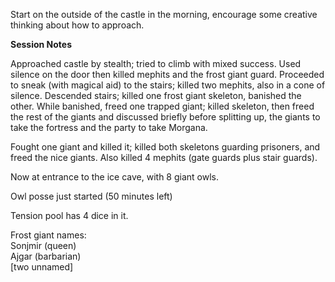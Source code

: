 Start on the outside of the castle in the morning, encourage some creative thinking about how to approach.
 
**Session Notes**
 
Approached castle by stealth; tried to climb with mixed success. Used silence on the door then killed mephits and the frost giant guard. Proceeded to sneak (with magical aid) to the stairs; killed two mephits, also in a cone of silence. Descended stairs; killed one frost giant skeleton, banished the other. While banished, freed one trapped giant; killed skeleton, then freed the rest of the giants and discussed briefly before splitting up, the giants to take the fortress and the party to take Morgana.
 
Fought one giant and killed it; killed both skeletons guarding prisoners, and freed the nice giants. Also killed 4 mephits (gate guards plus stair guards).
 
Now at entrance to the ice cave, with 8 giant owls.
 
Owl posse just started (50 minutes left)
 
Tension pool has 4 dice in it.
 
Frost giant names:  
Sonjmir (queen)  
Ajgar (barbarian)  
[two unnamed]